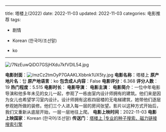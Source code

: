 
---
title: 塔楼上(2022)
date: 2022-11-03
updated: 2022-11-03
categories: 电影推荐
tags:

- 剧情

- Korean (한국어/조선말)
- ko
---

<img src="https://image.tmdb.org/t/p/original/7NzEuwQiDO7GSjHXdu7kfVDlL54.jpg" alt="/7NzEuwQiDO7GSjHXdu7kfVDlL54.jpg" title="/7NzEuwQiDO7GSjHXdu7kfVDlL54.jpg">

**电影封面**：<img src="https://image.tmdb.org/t/p/w200/mzCz2tmOyP7GAAKLXbbnk1UX5ty.jpg" alt="/mzCz2tmOyP7GAAKLXbbnk1UX5ty.jpg" title="/mzCz2tmOyP7GAAKLXbbnk1UX5ty.jpg">
**电影名称**：塔楼上
**原产地片名**：탑
**原产地语言**：ko
**包含成人内容**：False
**电影评分**：6.368
**评分人数**：19
**热门程度**：5.515
**电影时长**：
**电影导演**：
**电影主演**：
**电影简介**：一位中年电影导演和他多年未见的女儿一起，参观了一栋由室内设计师拥有的建筑。他们来是因为女儿也希望学习室内设计。设计师拥有这栋四层楼的无电梯建筑，她带他们逐层参观她所做的装修。他们三个人进入每一层的房间张望。影片以这种方式开始后，我们又重新从底层开始，一层一层地往上爬。
**电影上映时间**：2022-11-03
**电影上映国家**：Korean (한국어/조선말)
**传送门**：[塔楼上 |专业的种子搜索、磁力链接搜索引擎](https://movie.amd794.com:2083/?search=%ED%83%91&ordering=&mode=match_phrase&page_size=10&page=1)

